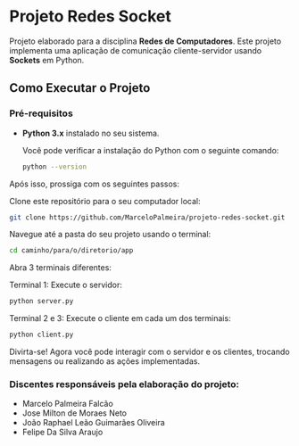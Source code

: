 # Projeto Redes Socket

Projeto elaborado para a disciplina **Redes de Computadores**. Este projeto implementa uma aplicação de comunicação cliente-servidor usando **Sockets** em Python.

## Como Executar o Projeto

### Pré-requisitos

- **Python 3.x** instalado no seu sistema.
  
  Você pode verificar a instalação do Python com o seguinte comando:

  ```bash
  python --version

Após isso, prossiga com os seguintes passos:

Clone este repositório para o seu computador local:
 ```bash
git clone https://github.com/MarceloPalmeira/projeto-redes-socket.git
  ```
  Navegue até a pasta do seu projeto usando o terminal:
```bash
cd caminho/para/o/diretorio/app
```
Abra 3 terminais diferentes:

Terminal 1: Execute o servidor:
```bash
python server.py
```
Terminal 2 e 3: Execute o cliente em cada um dos terminais:
```bash
python client.py
```
Divirta-se! Agora você pode interagir com o servidor e os clientes, trocando mensagens ou realizando as ações implementadas.

### Discentes responsáveis pela elaboração do projeto:

- Marcelo Palmeira Falcão
- Jose Milton de Moraes Neto
- João Raphael Leão Guimarães Oliveira
- Felipe Da Silva Araujo

